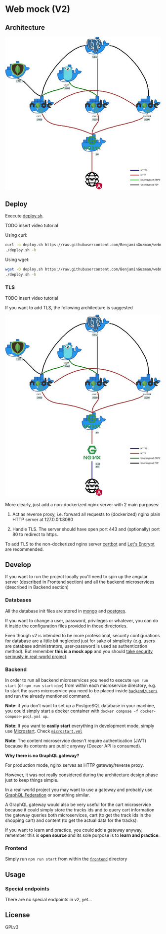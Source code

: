 # Web mock (V2)

## Architecture

![Architecture](docs/arch.jpg)

## Deploy

Execute [deploy.sh](deploy.sh).

TODO insert video tutorial

Using curl:

```bash
curl -o deploy.sh https://raw.githubusercontent.com/BenjaminGuzman/webmock/v2/deploy.sh && chmod u+x deploy.sh
./deploy.sh -h
```

Using wget:

```bash
wget -O deploy.sh https://raw.githubusercontent.com/BenjaminGuzman/webmock/v2/deploy.sh && chmod u+x deploy.sh
./deploy.sh -h
```

### TLS

TODO insert video tutorial

If you want to add TLS, the following architecture is suggested

![TLS Architecture](docs/arch-tls.jpg)

More clearly, just add a non-dockerized nginx server with 2 main purposes:

1. Act as reverse proxy, i.e. forward all requests to (dockerized) nginx plain HTTP server at 127.0.0.1:8080

2. Handle TLS. The server should have open port 443 and (optionally) port 80 to redirect to https.

To add TLS to the non-dockerized nginx server [certbot](https://certbot.eff.org/) and 
[Let's Encrypt](https://letsencrypt.org/) are recommended.

## Develop

If you want to run the project locally you'll need to spin up the angular server (described in Frontend section) and 
all the backend microservices (described in Backend section)

### Databases

All the database init files are stored in [mongo](mongo) and [postgres](postgres).

If you want to change a user, password, privileges or whatever, you can do it inside the configuration files provided
in those directories.

Even though v2 is intended to be more professional, security configurations for database are a little bit neglected
just for sake of simplicity (e.g. users are database administrators, user-password is used as authentication method).
But remember **this is a mock app** and you should <u>take security seriously in real-world project</u>.

### Backend

In order to run all backend microservices you need to execute `npm run start` (or `npm run start:dev`) from within each
microservice directory, e.g. to start the _users_ microservice you need to be placed inside 
[`backend/users`](backend/users) and run the already mentioned command.

**Note**: if you don't want to set up a PostgreSQL database in your machine, you could simply start a docker container with 
`docker compose -f docker-compose-psql.yml up`.

**Note**: If you want to **easily start** everything in development mode, simply use
[Microstart](https://github.com/BenjaminGuzman/microstart). Check [`microstart.yml`](microstart.yml)

**Note**: The content microservice doesn't require authentication (JWT) because its contents are public anyway
(Deezer API is consumed).

**Why there is no GraphQL gateway?**

For production mode, nginx serves as HTTP gateway/reverse proxy.

However, it was not really considered during the architecture design phase just to keep things simple.

In a real-world project you may want to use a gateway and probably use 
[GraphQL Federation](https://www.apollographql.com/docs/federation) or something similar.

A GraphQL gateway would also be very useful for the cart microservice because it could simply store the tracks ids and
to query cart information the gateway queries both microservices, cart (to get the track ids in the shopping cart) and
content (to get the actual data for the tracks).

If you want to learn and practice, you could add a gateway anyway, remember this is **open source** and its sole
purpose is to **learn and practice**.

### Frontend

Simply run `npm run start` from within the [`frontend`](frontend) directory

## Usage

### Special endpoints

There are no special endpoints in v2, yet...

## License

GPLv3

